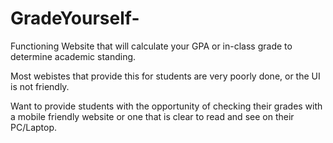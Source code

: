 # GradeYourself-
Functioning Website that will calculate your GPA or in-class grade to determine academic standing. 

Most webistes that provide this for students are very poorly done, or the UI is not friendly. 

Want to provide students with the opportunity of checking their grades with a 
mobile friendly website or one that is clear to read and see on their PC/Laptop.
